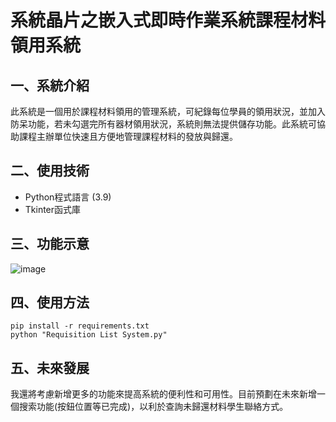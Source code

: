 # 系統晶片之嵌入式即時作業系統課程材料領用系統

## 一、系統介紹
此系統是一個用於課程材料領用的管理系統，可紀錄每位學員的領用狀況，並加入防呆功能，若未勾選完所有器材領用狀況，系統則無法提供儲存功能。此系統可協助課程主辦單位快速且方便地管理課程材料的發放與歸還。

## 二、使用技術
* Python程式語言 (3.9)
* Tkinter函式庫

## 三、功能示意
![image](https://media.giphy.com/media/v1.Y2lkPTc5MGI3NjExYmU3ZjMxNDZhNWZlOGQxYWY5NjY0ODc4NjY4ODBkMTA4ODViZDhlMSZjdD1n/vqTvw73XyaiwWLblfo/giphy.gif)

## 四、使用方法

```
pip install -r requirements.txt
python "Requisition List System.py"
```

## 五、未來發展

我還將考慮新增更多的功能來提高系統的便利性和可用性。目前預劃在未來新增一個搜索功能(按鈕位置等已完成)，以利於查詢未歸還材料學生聯絡方式。
